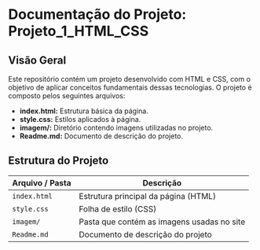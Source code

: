 # Documentação do Projeto: Projeto_1_HTML_CSS
## Visão Geral
Este repositório contém um projeto desenvolvido com HTML e CSS, com o objetivo de aplicar conceitos fundamentais dessas tecnologias. O projeto é composto pelos seguintes arquivos:
* **index.html:** Estrutura básica da página.
* **style.css:** Estilos aplicados à página.
* **imagem/:** Diretório contendo imagens utilizadas no projeto.
* **Readme.md:** Documento de descrição do projeto.

## Estrutura do Projeto
| Arquivo / Pasta | Descrição |
|-----------------|------------|
| `index.html` | Estrutura principal da página (HTML) |
| `style.css` | Folha de estilo (CSS) |
| `imagem/` | Pasta que contém as imagens usadas no site |
| `Readme.md` | Documento de descrição do projeto |

